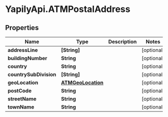 # YapilyApi.ATMPostalAddress

## Properties
Name | Type | Description | Notes
------------ | ------------- | ------------- | -------------
**addressLine** | **[String]** |  | [optional] 
**buildingNumber** | **String** |  | [optional] 
**country** | **String** |  | [optional] 
**countrySubDivision** | **[String]** |  | [optional] 
**geoLocation** | [**ATMGeoLocation**](ATMGeoLocation.md) |  | [optional] 
**postCode** | **String** |  | [optional] 
**streetName** | **String** |  | [optional] 
**townName** | **String** |  | [optional] 



